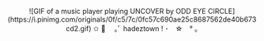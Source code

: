 
<p align="center">
![GIF of a music player playing UNCOVER by ODD EYE CIRCLE](https://i.pinimg.com/originals/0f/c5/7c/0fc57c690ae25c8687562de40b673cd2.gif)
✩   🧈  　｡ﾟ hadeztown !   ･　☆　° ｡
</p>
